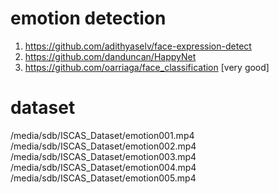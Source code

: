 # emotion detection
1. https://github.com/adithyaselv/face-expression-detect
2. https://github.com/danduncan/HappyNet
3. https://github.com/oarriaga/face_classification [very good]

# dataset
/media/sdb/ISCAS_Dataset/emotion001.mp4
/media/sdb/ISCAS_Dataset/emotion002.mp4
/media/sdb/ISCAS_Dataset/emotion003.mp4
/media/sdb/ISCAS_Dataset/emotion004.mp4
/media/sdb/ISCAS_Dataset/emotion005.mp4
